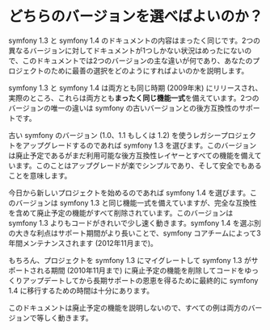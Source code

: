 どちらのバージョンを選べばよいのか？
==================================

symfony 1.3 と symfony 1.4 のドキュメントの内容はまったく同じです。2つの異なるバージョンに対してドキュメントが1つしかない状況はめったにないので、このドキュメントでは2つのバージョンの主な違いが何であり、あなたのプロジェクトのために最善の選択をどのようにすればよいのかを説明します。

symfony 1.3 と symfony 1.4 は両方とも同じ時期 (2009年末) にリリースされ、実際のところ、これらは両方とも**まったく同じ機能一式**を備えています。2つのバージョンの唯一の違いは symfony の古いバージョンとの後方互換性のサポートです。

古い symfony のバージョン (1.0、1.1 もしくは 1.2) を使うレガシープロジェクトをアップグレードするのであれば symfony 1.3 を選びます。このバージョンは廃止予定であるがまだ利用可能な後方互換性レイヤーとすべての機能を備えています。このことはアップグレードが楽でシンプルであり、そして安全でもあることを意味します。

今日から新しいプロジェクトを始めるのであれば symfony 1.4 を選びます。このバージョンは symfony 1.3 と同じ機能一式を備えていますが、完全な互換性を含めて廃止予定の機能がすべて削除されています。このバージョンは symfony 1.3 よりもコードがきれいで少し速く動きます。symfony 1.4 を選ぶ別の大きな利点はサポート期間がより長いことで、symfony コアチームによって3年間メンテナンスされます (2012年11月まで)。

もちろん、プロジェクトを symfony 1.3 にマイグレートして symfony 1.3 がサポートされる期間 (2010年11月まで) に廃止予定の機能を削除してコードをゆっくりアップデートしてから長期サポートの恩恵を得るために最終的に symfony 1.4 に移行するための時間は十分にあります。

このドキュメントは廃止予定の機能を説明しないので、すべての例は両方のバージョンで等しく動きます。
